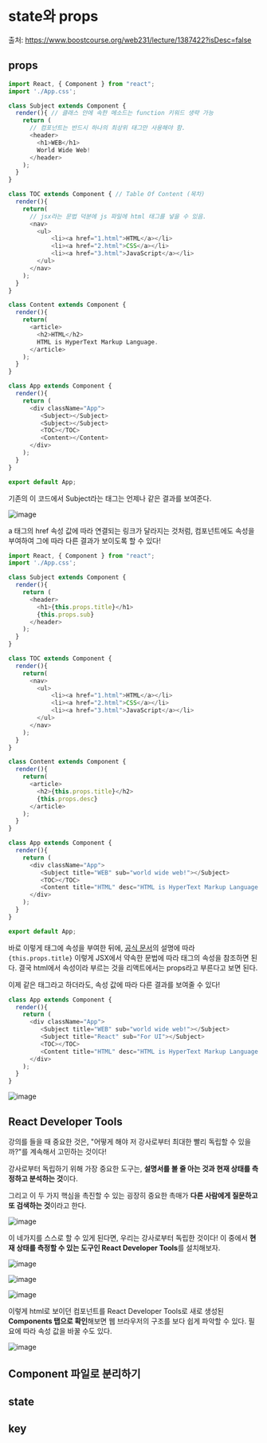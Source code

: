 # state와 props 

출처: https://www.boostcourse.org/web231/lecture/1387422?isDesc=false

## props

```js
import React, { Component } from "react";
import './App.css';

class Subject extends Component {
  render(){ // 클래스 안에 속한 메소드는 function 키워드 생략 가능  
    return (
      // 컴포넌트는 반드시 하나의 최상위 태그만 사용해야 함. 
      <header>
        <h1>WEB</h1>
        World Wide Web!
      </header>
    );
  }
}

class TOC extends Component { // Table Of Content (목차) 
  render(){
    return(
      // jsx라는 문법 덕분에 js 파일에 html 태그를 넣을 수 있음. 
      <nav>
        <ul>
            <li><a href="1.html">HTML</a></li>
            <li><a href="2.html">CSS</a></li>
            <li><a href="3.html">JavaScript</a></li>
        </ul>
      </nav>
    );
  }
}

class Content extends Component {
  render(){
    return(
      <article>
        <h2>HTML</h2>
        HTML is HyperText Markup Language.
      </article>
    );
  }
}

class App extends Component {
  render(){
    return (
      <div className="App">
         <Subject></Subject>
         <Subject></Subject>
         <TOC></TOC>
         <Content></Content>
      </div>
    );
  }
}

export default App; 
```

기존의 이 코드에서 Subject라는 태그는 언제나 같은 결과를 보여준다. 

![image](https://user-images.githubusercontent.com/68090939/178980447-11c91174-7279-43be-b7d3-8e14e632f210.png)

a 태그의 href 속성 값에 따라 연결되는 링크가 달라지는 것처럼, 컴포넌트에도 속성을 부여하여 그에 따라 다른 결과가 보이도록 할 수 있다! 

```js
import React, { Component } from "react";
import './App.css';

class Subject extends Component {
  render(){ 
    return (
      <header>
        <h1>{this.props.title}</h1> 
        {this.props.sub} 
      </header>
    );
  }
}

class TOC extends Component { 
  render(){
    return(
      <nav>
        <ul>
            <li><a href="1.html">HTML</a></li>
            <li><a href="2.html">CSS</a></li>
            <li><a href="3.html">JavaScript</a></li>
        </ul>
      </nav>
    );
  }
}

class Content extends Component {
  render(){
    return(
      <article>
        <h2>{this.props.title}</h2>
        {this.props.desc}
      </article>
    );
  }
}

class App extends Component {
  render(){
    return (
      <div className="App">
         <Subject title="WEB" sub="world wide web!"></Subject>
         <TOC></TOC>
         <Content title="HTML" desc="HTML is HyperText Markup Language."></Content>
      </div>
    );
  }
}

export default App; 
```

바로 이렇게 태그에 속성을 부여한 뒤에, [공식 문서](https://reactjs.org/docs/components-and-props.html)의 설명에 따라 `{this.props.title}` 이렇게 JSX에서 약속한 문법에 따라 태그의 속성을 참조하면 된다. 결국 html에서 속성이라 부르는 것을 리액트에서는 props라고 부른다고 보면 된다. 

이제 같은 태그라고 하더라도, 속성 값에 따라 다른 결과를 보여줄 수 있다! 

```js
class App extends Component {
  render(){
    return (
      <div className="App">
         <Subject title="WEB" sub="world wide web!"></Subject>
         <Subject title="React" sub="For UI"></Subject>
         <TOC></TOC>
         <Content title="HTML" desc="HTML is HyperText Markup Language."></Content>
      </div>
    );
  }
}
```

![image](https://user-images.githubusercontent.com/68090939/178981610-c0343d90-cedb-4c51-a5cc-a1cea3652fad.png)

## React Developer Tools

강의를 들을 때 중요한 것은, "어떻게 해야 저 강사로부터 최대한 빨리 독립할 수 있을까?"를 계속해서 고민하는 것이다! 

강사로부터 독립하기 위해 가장 중요한 도구는, **설명서를 볼 줄 아는 것과 현재 상태를 측정하고 분석하는 것**이다. 

그리고 이 두 가지 핵심을 촉진할 수 있는 굉장히 중요한 촉매가 **다른 사람에게 질문하고 또 검색하는 것**이라고 한다. 

![image](https://user-images.githubusercontent.com/68090939/178985330-6a297187-4476-40ee-8469-a3fe4e739293.png)

이 네가지를 스스로 할 수 있게 된다면, 우리는 강사로부터 독립한 것이다! 이 중에서 **현재 상태를 측정할 수 있는 도구인 React Developer Tools**를 설치해보자. 

![image](https://user-images.githubusercontent.com/68090939/178983009-7978d43b-e8c0-4a68-81a3-dfdd875a1e5f.png) 

![image](https://user-images.githubusercontent.com/68090939/178986477-4668cbc0-e278-44d4-b91d-ab4a4d8e5bdd.png)

![image](https://user-images.githubusercontent.com/68090939/178986696-6267316e-529a-470b-ad82-5bed5e2149e9.png)

이렇게 html로 보이던 컴포넌트를 React Developer Tools로 새로 생성된 **Components 탭으로 확인**해보면 웹 브라우저의 구조를 보다 쉽게 파악할 수 있다. 필요에 따라 속성 값을 바꿀 수도 있다.

![image](https://user-images.githubusercontent.com/68090939/178986809-8ae50dfa-3ca9-427a-9ed2-9c8a873c62c0.png)

## Component 파일로 분리하기 



## state

## key 

